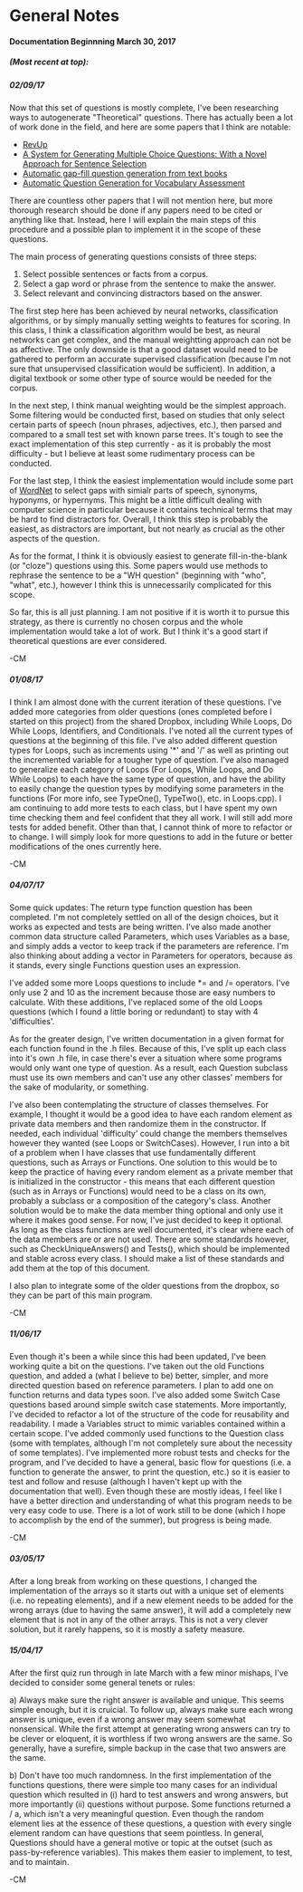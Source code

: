 # General Notes

#### Documentation Beginnning March 30, 2017
##### (Most recent at top):

##### 02/09/17
Now that this set of questions is mostly complete, I've been researching ways to autogenerate 
"Theoretical" questions. There has actually been a lot of work done in the field, and here
are some papers that I think are notable:

- [RevUp](https://www.googlesciencefair.com/projects/en/2015/7151ae4ff6b70198aafc08fbee39127ad0913cd407d98d8b596a85c14ed57ba9)
- [A System for Generating Multiple Choice Questions: With a Novel
Approach for Sentence Selection](http://www.aclweb.org/anthology/W15-4410)
- [Automatic gap-fill question generation from text books](http://dl.acm.org/citation.cfm?id=2043139)
- [Automatic Question Generation for Vocabulary Assessment](http://delivery.acm.org/10.1145/1230000/1220678/p819-brown.pdf?ip=65.87.236.10&id=1220678&acc=OPEN&key=4D4702B0C3E38B35%2E4D4702B0C3E38B35%2E4D4702B0C3E38B35%2E6D218144511F3437&CFID=980009987&CFTOKEN=73319641&__acm__=1504386329_24b4985962bed5adaf187a090b730f7d)

There are countless other papers that I will not mention here, but more thorough research should be done if any 
papers need to be cited or anything like that. Instead, here I will explain the main steps of this procedure and
a possible plan to implement it in the scope of these questions.

The main process of generating questions consists of three steps:
1. Select possible sentences or facts from a corpus.
2. Select a gap word or phrase from the sentence to make the answer.
3. Select relevant and convincing distractors based on the answer.

The first step here has been achieved by neural networks, classification algorithms, or by simply manually setting weights 
to features for scoring. In this class, I think a classification algorithm would be best, as neural networks can get complex,
and the manual weightting approach can not be as affective. The only downside is that a good dataset would need to be gathered
to perform an accurate supervised classification (because I'm not sure that unsupervised classification would be sufficient). 
In addition, a digital textbook or some other type of source would be needed for the corpus.

In the next step, I think manual weighting would be the simplest approach. Some filtering would be conducted first, 
based on studies that only select certain parts of speech (noun phrases, adjectives, etc.), then parsed and compared to
a small test set with known parse trees. It's tough to see the exact implementation of this step currently - as it
is probably the most difficulty - but I believe at least some rudimentary process can be conducted.

For the last step, I think the easiest implementation would include some part of [WordNet](https://wordnet.princeton.edu/) to
select gaps with simialr parts of speech, synonyms, hyponyms, or hypernyms. This might be a little difficult dealing
with computer science in particular because it contains technical terms that may be hard to find distractors for.
Overall, I think this step is probably the easiest, as distractors are important, but not nearly as crucial as the
other aspects of the question.

As for the format, I think it is obviously easiest to generate fill-in-the-blank (or "cloze") questions using this. Some
papers would use methods to rephrase the sentence to be a "WH question" (beginning with "who", "what", etc.), however
I think this is unnecessarily complicated for this scope. 

So far, this is all just planning. I am not positive if it is worth it to pursue this strategy, as there is currently
no chosen corpus and the whole implementation would take a lot of work. But I think it's a good start if theoretical
questions are ever considered.

-CM

##### 01/08/17
I think I am almost done with the current iteration of these questions. I've
added more categories from older questions (ones completed before I started on this project)
from the shared Dropbox, including While Loops, Do While Loops, Identifiers, and Conditionals.
I've noted all the current types of questions at the beginning of this file. I've also added
different question types for Loops, such as increments using '\*' and '/' as well as printing
out the incremented variable for a tougher type of question. I've also managed to generalize
each category of Loops (For Loops, While Loops, and Do While Loops) to each have the same type
of question, and have the ability to easily change the question types by modifying some parameters
in the functions (For more info, see TypeOne(), TypeTwo(), etc. in Loops.cpp).
I am continuing to add more tests to each class, but I have spent my own time checking them and
feel confident that they all work. I will still add more tests for added benefit. Other than that,
I cannot think of more to refactor or to change. I will simply look for more questions to add
in the future or better modifications of the ones currently here.

-CM


##### 04/07/17
Some quick updates: The return type function question has been completed.
I'm not completely settled on all of the design choices, but it works as expected
and tests are being written. I've also made another common data structure called
Parameters, which uses Variables as a base, and simply adds a vector to keep track
if the parameters are reference. I'm also thinking about adding a vector in Parameters
for operators, because as it stands, every single Functions question uses an expression.

I've added some more Loops questions to include \*= and /= operators. I've only
use 2 and 10 as the increment because those are easy numbers to calculate. With these
additions, I've replaced some of the old Loops questions (which I found a little boring
or redundant) to stay with 4 'difficulties'.

As for the greater design, I've written documentation in a given format for each function
found in the .h files. Because of this, I've split up each class into it's own .h file,
in case there's  ever a situation where some programs would only want one type of question.
As a result, each Question subclass must use its own members and can't use any other classes'
members for the sake of modularity, or something.

I've also been contemplating the structure of classes themselves. For example, I thought
it would be a good idea to have each random element as private data members and then randomize
them in the constructor. If needed, each individual 'difficulty' could change the members
themselves however they wanted (see Loops or SwitchCases). However, I run into a bit of a
problem when I have classes that use fundamentally different questions, such as Arrays or
Functions. One solution to this would be to keep the practice of having every random element
as a private member that is initialized in the constructor - this means that each different
question (such as in Arrays or Functions) would need to be a class on its own, probably a subclass
or a composition of the category's class. Another solution would be to make the data member thing
optional and only use it where it makes good sense. For now, I've just decided to keep it optional.
As long as the class functions are well documented, it's clear where each of the data members
are or are not used.
There are some standards however, such as CheckUniqueAnswers() and Tests(), which should be
implemented and stable across every class. I should make a list of these standards and add them at
the top of this document.

I also plan to integrate some of the older questions from the dropbox, so they can be part of this
main program.

-CM

##### 11/06/17
Even though it's been a while since this had been updated, I've been working
quite a bit on the questions. I've taken out the old Functions question, and added a
(what I believe to be) better, simpler, and more directed question based on reference
parameters. I plan to add one on function returns and data types soon. I've also added
some Switch Case questions based around simple switch case statements.
More importantly, I've decided to refactor a lot of the structure of the code for
reusability and readability. I made a Variables struct to mimic variables contained within
a certain scope. I've added commonly used functions to the Question class (some with templates,
although I'm not completely sure about the necessity of some templates). I've implemented
more robust tests and checks for the program, and I've decided to have a general, basic
flow for questions (i.e. a function to generate the answer, to print the question, etc.) so
it is easier to test and follow and resuse (although I haven't kept up with the documentation
that well). Even though these are mostly ideas, I feel like I have a better direction and
understanding of what this program needs to be very easy code to use. There is a lot of work
still to be done (which I hope to accomplish by the end of the summer), but progress is being
made.

-CM

##### 03/05/17
After a long break from working on these questions, I changed the implementation
of the arrays so it starts out with a unique set of elements (i.e. no repeating elements),
and if a new element needs to be added for the wrong arrays (due to having the same answer),
it will add a completely new element that is not in any of the other arrays. This is not a
very clever solution, but it rarely happens, so it is mostly a safety measure.

##### 15/04/17
After the first quiz run through in late March with a few minor mishaps,
I've decided to consider some general tenets or rules:

a) Always make sure the right answer is available and unique. This seems simple enough,
but it is cruicial. To follow up, always make sure each wrong answer is unique, even
if a wrong answer may seem somewhat nonsensical. While the first attempt at generating
wrong answers can try to be clever or eloquent, it is worthless if two wrong answers are
the same. So generally, have a surefire, simple backup in the case that two answers are the same.

b) Don't have too much randomness. In the first implementation of the functions questions,
there were simple too many cases for an individual question which resulted in (i) hard to test answers and wrong
answers, but more importantly (ii) questions without purpose. Some functions returned
a / a, which isn't a very meaningful question. Even though the random element lies at
the essence of these questions, a question with every single element random can have
questions that seem pointless. In general, Questions should have a general motive or
topic at the outset (such as pass-by-reference variables). This makes them easier to implement,
to test, and to maintain.

-CM
